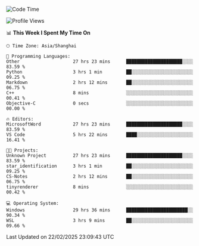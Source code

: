 <!--START_SECTION:waka-->
![Code Time](http://img.shields.io/badge/Code%20Time-2%2C327%20hrs%2055%20mins-blue)

![Profile Views](http://img.shields.io/badge/Profile%20Views-4-blue)

📊 **This Week I Spent My Time On** 

```text
🕑︎ Time Zone: Asia/Shanghai

💬 Programming Languages: 
Other                    27 hrs 23 mins      █████████████████████░░░░   83.59 % 
Python                   3 hrs 1 min         ██░░░░░░░░░░░░░░░░░░░░░░░   09.25 % 
Markdown                 2 hrs 12 mins       ██░░░░░░░░░░░░░░░░░░░░░░░   06.75 % 
C++                      8 mins              ░░░░░░░░░░░░░░░░░░░░░░░░░   00.41 % 
Objective-C              0 secs              ░░░░░░░░░░░░░░░░░░░░░░░░░   00.00 % 

🔥 Editors: 
MicrosoftWord            27 hrs 23 mins      █████████████████████░░░░   83.59 % 
VS Code                  5 hrs 22 mins       ████░░░░░░░░░░░░░░░░░░░░░   16.41 % 

🐱‍💻 Projects: 
Unknown Project          27 hrs 23 mins      █████████████████████░░░░   83.59 % 
star_identification      3 hrs 1 min         ██░░░░░░░░░░░░░░░░░░░░░░░   09.25 % 
CS-Notes                 2 hrs 12 mins       ██░░░░░░░░░░░░░░░░░░░░░░░   06.75 % 
tinyrenderer             8 mins              ░░░░░░░░░░░░░░░░░░░░░░░░░   00.42 % 

💻 Operating System: 
Windows                  29 hrs 36 mins      ███████████████████████░░   90.34 % 
WSL                      3 hrs 9 mins        ██░░░░░░░░░░░░░░░░░░░░░░░   09.66 % 
```


 Last Updated on 22/02/2025 23:09:43 UTC
<!--END_SECTION:waka-->